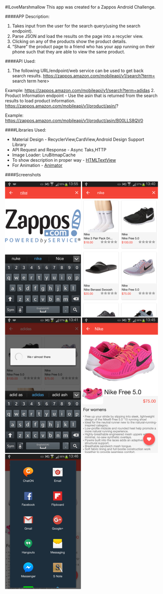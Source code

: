 
#ILoveMarshmallow
This app was created for a Zappos Android Challenge.

####APP Description:
1.  Takes input from the user for the search query(using the search endpoint).
2.  Parse JSON and load the results on the page into a recycler view.
3.  Clicking on any of the products show the product details.
4.  “Share” the product page to a friend who has your app running on their phone such that they are able to view the same product.

####API Used:
1. The following URL/endpoint/web service can be used to get back search results.
   https://zappos.amazon.com/mobileapi/v1/search?term= search term here>  

  Example: https://zappos.amazon.com/mobileapi/v1/search?term=adidas
2. Product Information endpoint - Use the asin that is returned from the search results to load product information.
   https://zappos.amazon.com/mobileapi/v1/product/asin/?

  Example: https://zappos.amazon.com/mobileapi/v1/product/asin/B00LLS8QV0
  
####Libraries Used:
- Material Design - RecyclerView,CardView,Android Design Support Library
- API Request and Response - Async Taks,HTTP
- Image Loader: LruBitmapCache
- To show description in proper way - [HTMLTextView](https://github.com/SufficientlySecure/html-textview)
- For Animation - [Animator](https://github.com/wasabeef/recyclerview-animators)


####Screenshots

<img src=https://github.com/ojuneja/ILoveMarshMallow/blob/master/Screenshots/Homepage.png width="250"/>
<img src=https://github.com/ojuneja/ILoveMarshMallow/blob/master/Screenshots/ProductListPage.png width="250"/>
<img src=https://github.com/ojuneja/ILoveMarshMallow/blob/master/Screenshots/Loading.png width="250"/>
<img src=https://github.com/ojuneja/ILoveMarshMallow/blob/master/Screenshots/ProductInformationPage.png width="250"/>
<img src=https://github.com/ojuneja/ILoveMarshMallow/blob/master/Screenshots/Share.png width="250"/>


